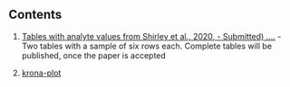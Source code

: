 Contents
--------

1.  [Tables with analyte values from Shirley et al., 2020, - Submitted)
    ….](https://uashogeschoolutrecht.github.io/kinetics_tables.html) -
    Two tables with a sample of six rows each. Complete tables will be
    published, once the paper is accepted

2.  [krona-plot](https://uashogeschoolutrecht.github.io/kinetics_tables.html/krona/krona_taxonomy.html)

